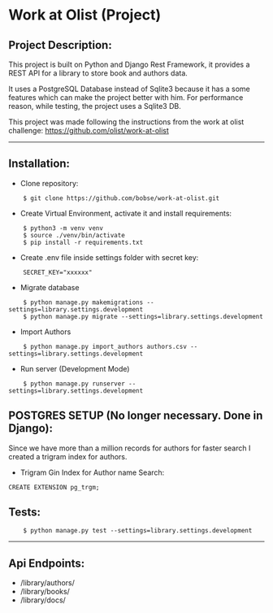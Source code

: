 # Work at Olist (Project)
## Project Description:
This project is built on Python and Django Rest Framework, it provides a REST API for a library to store book and authors data.

It uses a PostgreSQL Database instead of Sqlite3 because it has a some features which can make the project better with him. For performance reason, while testing, the project uses a Sqlite3 DB.

This project was made following the instructions from the work at olist challenge: https://github.com/olist/work-at-olist

---

## Installation:
- Clone repository:
```
    $ git clone https://github.com/bobse/work-at-olist.git 
```
- Create Virtual Environment, activate it and install requirements:
```
    $ python3 -m venv venv 
    $ source ./venv/bin/activate
    $ pip install -r requirements.txt
```
- Create .env file inside settings folder with secret key:
```
    SECRET_KEY="xxxxxx"
```
- Migrate database
```
    $ python manage.py makemigrations --settings=library.settings.development
    $ python manage.py migrate --settings=library.settings.development
```
- Import Authors
```
    $ python manage.py import_authors authors.csv --settings=library.settings.development
```
- Run server (Development Mode)
```
    $ python manage.py runserver --settings=library.settings.development
```
## POSTGRES SETUP (No longer necessary. Done in Django):
Since we have more than a million records for authors for faster search I created a trigram index for authors.
- Trigram Gin Index for Author name Search:
```
CREATE EXTENSION pg_trgm;
```
## Tests:
```
    $ python manage.py test --settings=library.settings.development
```
---
## Api Endpoints:
- /library/authors/
- /library/books/
- /library/docs/


